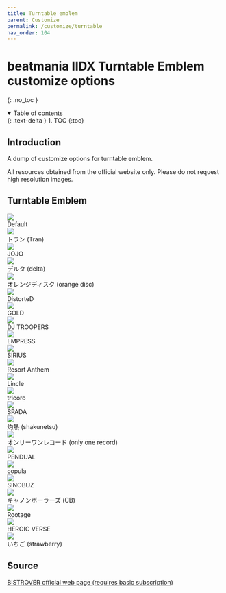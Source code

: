 ```yaml
---
title: Turntable emblem
parent: Customize
permalink: /customize/turntable
nav_order: 104
---
```


# beatmania IIDX Turntable Emblem customize options
{: .no_toc }

<details open markdown="block">
  <summary>
    Table of contents
  </summary>
  {: .text-delta }
1. TOC
{:toc}
</details>

## Introduction

A dump of customize options for turntable emblem.

All resources obtained from the official website only. Please do not request high resolution images.

## Turntable Emblem

<div>
    <div class="customize">
        <div class="customize_img"><img src="/assets/img/shop/tt/default.jpg" /></div>
        <div class="customize_label">Default</div>
    </div>
    <div class="customize">
        <div class="customize_img"><img src="/assets/img/shop/tt/022.jpg" /></div>
        <div class="customize_label">トラン (Tran)</div>
    </div>
    <div class="customize">
        <div class="customize_img"><img src="/assets/img/shop/tt/021.jpg" /></div>
        <div class="customize_label">JOJO</div>
    </div>
    <div class="customize">
        <div class="customize_img"><img src="/assets/img/shop/tt/001.jpg" /></div>
        <div class="customize_label">デルタ (delta)</div>
    </div>
    <div class="customize">
        <div class="customize_img"><img src="/assets/img/shop/tt/020.jpg" /></div>
        <div class="customize_label">オレンジディスク (orange disc)</div>
    </div>
    <div class="customize">
        <div class="customize_img"><img src="/assets/img/shop/tt/009.jpg" /></div>
        <div class="customize_label">DistorteD</div>
    </div>
    <div class="customize">
        <div class="customize_img"><img src="/assets/img/shop/tt/019.jpg" /></div>
        <div class="customize_label">GOLD</div>
    </div>
    <div class="customize">
        <div class="customize_img"><img src="/assets/img/shop/tt/002.jpg" /></div>
        <div class="customize_label">DJ TROOPERS</div>
    </div>
    <div class="customize">
        <div class="customize_img"><img src="/assets/img/shop/tt/005.jpg" /></div>
        <div class="customize_label">EMPRESS</div>
    </div>
    <div class="customize">
        <div class="customize_img"><img src="/assets/img/shop/tt/006.jpg" /></div>
        <div class="customize_label">SIRIUS</div>
    </div>
    <div class="customize">
        <div class="customize_img"><img src="/assets/img/shop/tt/010.jpg" /></div>
        <div class="customize_label">Resort Anthem</div>
    </div>
    <div class="customize">
        <div class="customize_img"><img src="/assets/img/shop/tt/003.jpg" /></div>
        <div class="customize_label">Lincle</div>
    </div>
    <div class="customize">
        <div class="customize_img"><img src="/assets/img/shop/tt/004.jpg" /></div>
        <div class="customize_label">tricoro</div>
    </div>
    <div class="customize">
        <div class="customize_img"><img src="/assets/img/shop/tt/016.jpg" /></div>
        <div class="customize_label">SPADA</div>
    </div>
    <div class="customize">
        <div class="customize_img"><img src="/assets/img/shop/tt/018.jpg" /></div>
        <div class="customize_label">灼熱 (shakunetsu)</div>
    </div>
    <div class="customize">
        <div class="customize_img"><img src="/assets/img/shop/tt/007.jpg" /></div>
        <div class="customize_label">オンリーワンレコード (only one record)</div>
    </div>
    <div class="customize">
        <div class="customize_img"><img src="/assets/img/shop/tt/011.jpg" /></div>
        <div class="customize_label">PENDUAL</div>
    </div>
    <div class="customize">
        <div class="customize_img"><img src="/assets/img/shop/tt/017.jpg" /></div>
        <div class="customize_label">copula</div>
    </div>
    <div class="customize">
        <div class="customize_img"><img src="/assets/img/shop/tt/014.jpg" /></div>
        <div class="customize_label">SINOBUZ</div>
    </div>
    <div class="customize">
        <div class="customize_img"><img src="/assets/img/shop/tt/012.jpg" /></div>
        <div class="customize_label">キャノンボーラーズ (CB)</div>
    </div>
    <div class="customize">
        <div class="customize_img"><img src="/assets/img/shop/tt/013.jpg" /></div>
        <div class="customize_label">Rootage</div>
    </div>
    <div class="customize">
        <div class="customize_img"><img src="/assets/img/shop/tt/015.jpg" /></div>
        <div class="customize_label">HEROIC VERSE</div>
    </div>
    <div class="customize">
        <div class="customize_img"><img src="/assets/img/shop/tt/008.jpg" /></div>
        <div class="customize_label">いちご (strawberry)</div>
    </div>
  <div style="clear:both;"></div>
</div>

## Source

[BISTROVER official web page (requires basic subscription)](https://p.eagate.573.jp/game/2dx/28/room/c_index.html?kind=1)